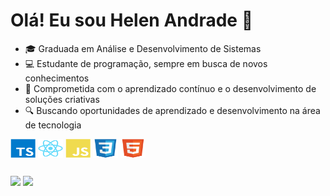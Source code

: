 # Olá! Eu sou Helen Andrade 👋

- 🎓 Graduada em Análise e Desenvolvimento de Sistemas
- 💻 Estudante de programação, sempre em busca de novos conhecimentos
- 🎯 Comprometida com o aprendizado contínuo e o desenvolvimento de soluções criativas
- 🔍 Buscando oportunidades de aprendizado e desenvolvimento na área de tecnologia

<div class="languages">
  <img align="center" alt="Ts" height="30" width="40" src="https://raw.githubusercontent.com/devicons/devicon/master/icons/typescript/typescript-plain.svg" />
  <img align="center" alt="React" height="30" width="40" src="https://raw.githubusercontent.com/devicons/devicon/master/icons/react/react-original.svg" />
  <img align="center" alt="Js" height="30" width="40" src="https://raw.githubusercontent.com/devicons/devicon/master/icons/javascript/javascript-plain.svg" />
  <img align="center" alt="CSS" height="30" width="40" src="https://raw.githubusercontent.com/devicons/devicon/master/icons/css3/css3-original.svg" />
  <img align="center" alt="HTML" height="30" width="40" src="https://raw.githubusercontent.com/devicons/devicon/master/icons/html5/html5-original.svg" />
</div>

##
 
<div class="social-links"> 
  <a href="http://linkedin.com/in/helen-andrade-de-oliveira" target="_blank"><img src="https://img.shields.io/badge/-LinkedIn-%230077B5?style=for-the-badge&logo=linkedin&logoColor=white"         
  target="_blank"></a> 
  <a href="https://github.com/helen-andrade" target="_blank"><img src="https://img.shields.io/badge/-GitHub-%23000000?style=for-the-badge&logo=github&logoColor=white" target="_blank"></a>
</div>
